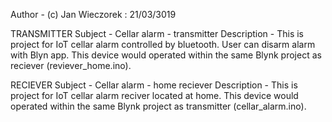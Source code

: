 
Author - (c) Jan Wieczorek : 21/03/3019

TRANSMITTER
Subject - Cellar alarm - transmitter
Description - This is project for IoT cellar alarm controlled by bluetooth.
    User can disarm alarm with Blyn app.
    This device would operated within the same Blynk project as reciever (reviever_home.ino).

RECIEVER
Subject - Cellar alarm - home reciever
Description - This is project for IoT cellar alarm reciver located at home.
    This device would operated within the same Blynk project as transmitter (cellar_alarm.ino).
